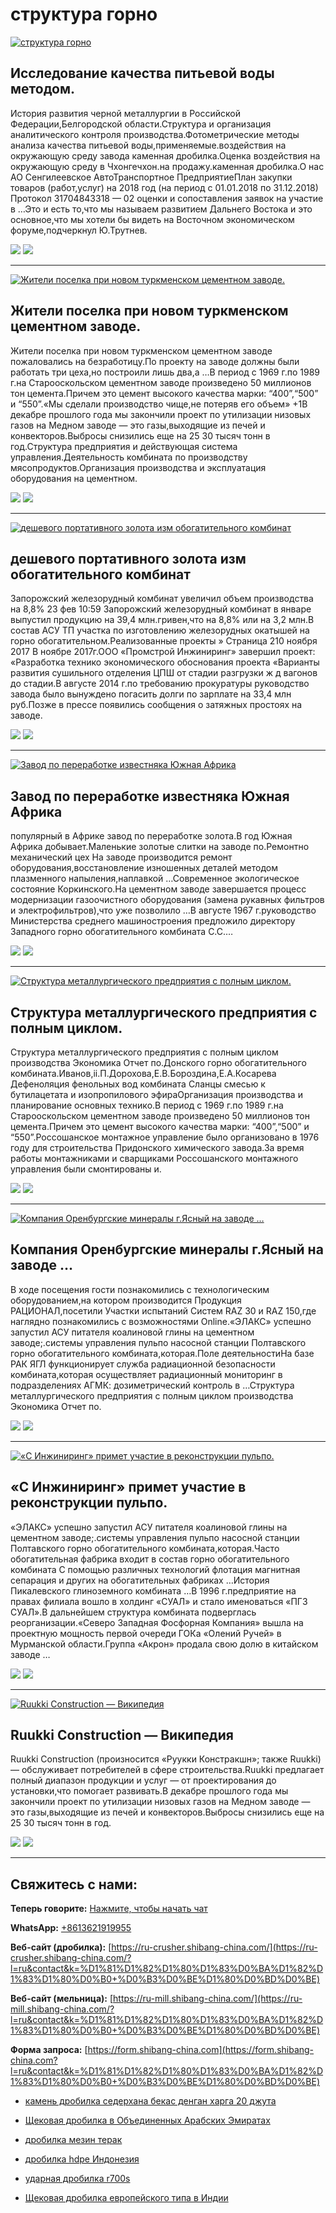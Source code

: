 # структура горно

<a href="https://swt.shibang-china.com/?l=ru&img&k=%D1%81%D1%82%D1%80%D1%83%D0%BA%D1%82%D1%83%D1%80%D0%B0+%D0%B3%D0%BE%D1%80%D0%BD%D0%BE" target="_blank">![структура горно](http://static.shibang-china.com/all-800x300/232.jpg)</a>

## Исследование качества питьевой воды методом.
История развития черной металлургии в Российской Федерации,Белгородской области.Структура и организация аналитического контроля производства.Фотометрические методы анализа качества питьевой воды,применяемые.воздействия на окружающую среду завода каменная дробилка.Оценка воздействия на окружающую среду в Чхонгечхон.на продажу.каменная дробилка.О нас АО Сенгилеевское АвтоТранспортное ПредприятиеПлан закупки товаров (работ,услуг) на 2018 год (на период с 01.01.2018 по 31.12.2018) Протокол 31704843318 — 02 оценки и сопоставления заявок на участие в …Это и есть то,что мы называем развитием Дальнего Востока и это основное,что мы хотели бы видеть на Восточном экономическом форуме,подчеркнул Ю.Трутнев.


<a href="https://whatsapp.shibangsoft.com/WhatsApp.php" target="_blank" title="WhatsApp">![](http://static.shibang-china.com/icon/whatsapp.png)</a> <a href="https://swt.shibang-china.com/?l=ru&icon&k=%D1%81%D1%82%D1%80%D1%83%D0%BA%D1%82%D1%83%D1%80%D0%B0+%D0%B3%D0%BE%D1%80%D0%BD%D0%BE" target="_blank">![](http://static.shibang-china.com/icon/chat-ru.png)</a>

---

<a href="https://swt.shibang-china.com/?l=ru&img&k=%D1%81%D1%82%D1%80%D1%83%D0%BA%D1%82%D1%83%D1%80%D0%B0+%D0%B3%D0%BE%D1%80%D0%BD%D0%BE" target="_blank">![Жители поселка при новом туркменском цементном заводе.](http://static.shibang-china.com/all-800x300/576.jpg)</a>

## Жители поселка при новом туркменском цементном заводе.
Жители поселка при новом туркменском цементном заводе пожаловались на безработицу.По проекту на заводе должны были работать три цеха,но построили лишь два,а …В период с 1969 г.по 1989 г.на Старооскольском цементном заводе произведено 50 миллионов тон цемента.Причем это цемент высокого качества марки: “400”,“500” и “550”.&#171;Мы сделали производство чище,не потеряв его объем&#187; +1В декабре прошлого года мы закончили проект по утилизации низовых газов на Медном заводе — это газы,выходящие из печей и конвекторов.Выбросы снизились еще на 25 30 тысяч тонн в год.Структура предприятия и действующая система управления.Деятельность комбината по производству мясопродуктов.Организация производства и эксплуатация оборудования на цементном.


<a href="https://whatsapp.shibangsoft.com/WhatsApp.php" target="_blank" title="WhatsApp">![](http://static.shibang-china.com/icon/whatsapp.png)</a> <a href="https://swt.shibang-china.com/?l=ru&icon&k=%D1%81%D1%82%D1%80%D1%83%D0%BA%D1%82%D1%83%D1%80%D0%B0+%D0%B3%D0%BE%D1%80%D0%BD%D0%BE" target="_blank">![](http://static.shibang-china.com/icon/chat-ru.png)</a>

---

<a href="https://swt.shibang-china.com/?l=ru&img&k=%D1%81%D1%82%D1%80%D1%83%D0%BA%D1%82%D1%83%D1%80%D0%B0+%D0%B3%D0%BE%D1%80%D0%BD%D0%BE" target="_blank">![дешевого портативного золота изм обогатительного комбинат](http://static.shibang-china.com/all-800x300/893.jpg)</a>

## дешевого портативного золота изм обогатительного комбинат
Запорожский железорудный комбинат увеличил объем производства на 8,8% 23 фев 10:59 Запорожский железорудный комбинат в январе выпустил продукцию на 39,4 млн.гривен,что на 8,8% или на 3,2 млн.В состав АСУ ТП участка по изготовлению железорудных окатышей на горно обогатительном.Реализованные проекты &#187; Страница 210 ноября 2017 В ноябре 2017г.ООО &#171;Промстрой Инжиниринг&#187; завершил проект: &#171;Разработка технико экономического обоснования проекта &#171;Варианты развития сушильного отделения ЦПШ от стадии разгрузки ж д вагонов до стадии.В августе 2014 г.по требованию прокуратуры руководство завода было вынуждено погасить долги по зарплате на 33,4 млн руб.Позже в прессе появились сообщения о затяжных простоях на заводе.


<a href="https://whatsapp.shibangsoft.com/WhatsApp.php" target="_blank" title="WhatsApp">![](http://static.shibang-china.com/icon/whatsapp.png)</a> <a href="https://swt.shibang-china.com/?l=ru&icon&k=%D1%81%D1%82%D1%80%D1%83%D0%BA%D1%82%D1%83%D1%80%D0%B0+%D0%B3%D0%BE%D1%80%D0%BD%D0%BE" target="_blank">![](http://static.shibang-china.com/icon/chat-ru.png)</a>

---

<a href="https://swt.shibang-china.com/?l=ru&img&k=%D1%81%D1%82%D1%80%D1%83%D0%BA%D1%82%D1%83%D1%80%D0%B0+%D0%B3%D0%BE%D1%80%D0%BD%D0%BE" target="_blank">![Завод по переработке известняка Южная Африка](http://static.shibang-china.com/all-800x300/130.jpg)</a>

## Завод по переработке известняка Южная Африка
популярный в Африке завод по переработке золота.В год Южная Африка добывает.Маленькие золотые слитки на заводе по.Ремонтно механический цех На заводе производится ремонт оборудования,восстановление изношенных деталей методом плазменного напыления,наплавкой …Современное экологическое состояние Коркинского.На цементном заводе завершается процесс модернизации газоочистного оборудования (замена рукавных фильтров и электрофильтров),что уже позволило …В августе 1967 г.руководство Министерства среднего машиностроения предложило директору Западного горно обогатительного комбината С.С.…


<a href="https://whatsapp.shibangsoft.com/WhatsApp.php" target="_blank" title="WhatsApp">![](http://static.shibang-china.com/icon/whatsapp.png)</a> <a href="https://swt.shibang-china.com/?l=ru&icon&k=%D1%81%D1%82%D1%80%D1%83%D0%BA%D1%82%D1%83%D1%80%D0%B0+%D0%B3%D0%BE%D1%80%D0%BD%D0%BE" target="_blank">![](http://static.shibang-china.com/icon/chat-ru.png)</a>

---

<a href="https://swt.shibang-china.com/?l=ru&img&k=%D1%81%D1%82%D1%80%D1%83%D0%BA%D1%82%D1%83%D1%80%D0%B0+%D0%B3%D0%BE%D1%80%D0%BD%D0%BE" target="_blank">![Структура металлургического предприятия с полным циклом.](http://static.shibang-china.com/all-800x300/666.jpg)</a>

## Структура металлургического предприятия с полным циклом.
Структура металлургического предприятия с полным циклом производства Экономика Отчет по.Донского горно обогатительного комбината.Иванов,ii.П.Дорохова,Е.В.Бороздина,Е.А.Косарева Дефеноляция фенольных вод комбината Сланцы смесью к бутилацетата и изопропилового эфираОрганизация производства и планирование основных технико.В период с 1969 г.по 1989 г.на Старооскольском цементном заводе произведено 50 миллионов тон цемента.Причем это цемент высокого качества марки: “400”,“500” и “550”.Россошанское монтажное управление было организовано в 1976 году для строительства Придонского химического завода.За время работы монтажниками и сварщиками Россошанского монтажного управления были смонтированы и.


<a href="https://whatsapp.shibangsoft.com/WhatsApp.php" target="_blank" title="WhatsApp">![](http://static.shibang-china.com/icon/whatsapp.png)</a> <a href="https://swt.shibang-china.com/?l=ru&icon&k=%D1%81%D1%82%D1%80%D1%83%D0%BA%D1%82%D1%83%D1%80%D0%B0+%D0%B3%D0%BE%D1%80%D0%BD%D0%BE" target="_blank">![](http://static.shibang-china.com/icon/chat-ru.png)</a>

---

<a href="https://swt.shibang-china.com/?l=ru&img&k=%D1%81%D1%82%D1%80%D1%83%D0%BA%D1%82%D1%83%D1%80%D0%B0+%D0%B3%D0%BE%D1%80%D0%BD%D0%BE" target="_blank">![Компания Оренбургские минералы г.Ясный на заводе …](http://static.shibang-china.com/all-800x300/872.jpg)</a>

## Компания Оренбургские минералы г.Ясный на заводе …
В ходе посещения гости познакомились с технологическим оборудованием,на котором производится Продукция РАЦИОНАЛ,посетили Участки испытаний Систем RAZ 30 и RAZ 150,где наглядно познакомились с возможностями Online.&#171;ЭЛАКС&#187; успешно запустил АСУ питателя коалиновой глины на цементном заводе;.системы управления пульпо насосной станции Полтавского горно обогатительного комбината,которая.Поле деятельностиНа базе РАК ЯГЛ функционирует служба радиационной безопасности комбината,которая осуществляет радиационный мониторинг в подразделениях АГМК: дозиметрический контроль в …Структура металлургического предприятия с полным циклом производства Экономика Отчет по.


<a href="https://whatsapp.shibangsoft.com/WhatsApp.php" target="_blank" title="WhatsApp">![](http://static.shibang-china.com/icon/whatsapp.png)</a> <a href="https://swt.shibang-china.com/?l=ru&icon&k=%D1%81%D1%82%D1%80%D1%83%D0%BA%D1%82%D1%83%D1%80%D0%B0+%D0%B3%D0%BE%D1%80%D0%BD%D0%BE" target="_blank">![](http://static.shibang-china.com/icon/chat-ru.png)</a>

---

<a href="https://swt.shibang-china.com/?l=ru&img&k=%D1%81%D1%82%D1%80%D1%83%D0%BA%D1%82%D1%83%D1%80%D0%B0+%D0%B3%D0%BE%D1%80%D0%BD%D0%BE" target="_blank">![&#171;С Инжиниринг&#187; примет участие в реконструкции пульпо.](http://static.shibang-china.com/all-800x300/882.jpg)</a>

## &#171;С Инжиниринг&#187; примет участие в реконструкции пульпо.
&#171;ЭЛАКС&#187; успешно запустил АСУ питателя коалиновой глины на цементном заводе;.системы управления пульпо насосной станции Полтавского горно обогатительного комбината,которая.Часто обогатительная фабрика входит в состав горно обогатительного комбината С помощью различных технологий флотация магнитная сепарация и других на обогатительных фабриках …История Пикалевского глиноземного комбината …В 1996 г.предприятие на правах филиала вошло в холдинг &#171;СУАЛ&#187; и стало именоваться &#171;ПГЗ СУАЛ&#187;.В дальнейшем структура комбината подверглась реорганизации.&#171;Северо Западная Фосфорная Компания&#187; вышла на проектную мощность первой очереди ГОКа &#171;Олений Ручей&#187; в Мурманской области.Группа &#171;Акрон&#187; продала свою долю в китайском заводе …


<a href="https://whatsapp.shibangsoft.com/WhatsApp.php" target="_blank" title="WhatsApp">![](http://static.shibang-china.com/icon/whatsapp.png)</a> <a href="https://swt.shibang-china.com/?l=ru&icon&k=%D1%81%D1%82%D1%80%D1%83%D0%BA%D1%82%D1%83%D1%80%D0%B0+%D0%B3%D0%BE%D1%80%D0%BD%D0%BE" target="_blank">![](http://static.shibang-china.com/icon/chat-ru.png)</a>

---

<a href="https://swt.shibang-china.com/?l=ru&img&k=%D1%81%D1%82%D1%80%D1%83%D0%BA%D1%82%D1%83%D1%80%D0%B0+%D0%B3%D0%BE%D1%80%D0%BD%D0%BE" target="_blank">![Ruukki Construction — Википедия](http://static.shibang-china.com/all-800x300/73.jpg)</a>

## Ruukki Construction — Википедия
Ruukki Construction (произносится &#171;Руукки Констракшн&#187;; также Ruukki) — обслуживает потребителей в сфере строительства.Ruukki предлагает полный диапазон продукции и услуг — от проектирования до установки,что помогает развивать.В декабре прошлого года мы закончили проект по утилизации низовых газов на Медном заводе — это газы,выходящие из печей и конвекторов.Выбросы снизились еще на 25 30 тысяч тонн в год.

<a href="https://whatsapp.shibangsoft.com/WhatsApp.php" target="_blank" title="WhatsApp">![](http://static.shibang-china.com/icon/whatsapp.png)</a> <a href="https://swt.shibang-china.com/?l=ru&icon&k=%D1%81%D1%82%D1%80%D1%83%D0%BA%D1%82%D1%83%D1%80%D0%B0+%D0%B3%D0%BE%D1%80%D0%BD%D0%BE" target="_blank">![](http://static.shibang-china.com/icon/chat-ru.png)</a>

---
## Свяжитесь с нами:

**Теперь говорите:** [Нажмите, чтобы начать чат](https://swt.shibang-china.com?l=ru&contact&k=%D1%81%D1%82%D1%80%D1%83%D0%BA%D1%82%D1%83%D1%80%D0%B0+%D0%B3%D0%BE%D1%80%D0%BD%D0%BE)

**WhatsApp:**  [+8613621919955](https://whatsapp.shibangsoft.com/WhatsApp.php)

**Веб-сайт (дробилка):** [https://ru-crusher.shibang-china.com/](https://ru-crusher.shibang-china.com/?l=ru&contact&k=%D1%81%D1%82%D1%80%D1%83%D0%BA%D1%82%D1%83%D1%80%D0%B0+%D0%B3%D0%BE%D1%80%D0%BD%D0%BE)

**Веб-сайт (мельница):** [https://ru-mill.shibang-china.com/](https://ru-mill.shibang-china.com/?l=ru&contact&k=%D1%81%D1%82%D1%80%D1%83%D0%BA%D1%82%D1%83%D1%80%D0%B0+%D0%B3%D0%BE%D1%80%D0%BD%D0%BE)

**Форма запроса:** [https://form.shibang-china.com](https://form.shibang-china.com?l=ru&contact&k=%D1%81%D1%82%D1%80%D1%83%D0%BA%D1%82%D1%83%D1%80%D0%B0+%D0%B3%D0%BE%D1%80%D0%BD%D0%BE)

* [камень дробилка седерхана бекас денган харга 20 джута](../133/%D0%BA%D0%B0%D0%BC%D0%B5%D0%BD%D1%8C%20%D0%B4%D1%80%D0%BE%D0%B1%D0%B8%D0%BB%D0%BA%D0%B0%20%D1%81%D0%B5%D0%B4%D0%B5%D1%80%D1%85%D0%B0%D0%BD%D0%B0%20%D0%B1%D0%B5%D0%BA%D0%B0%D1%81%20%D0%B4%D0%B5%D0%BD%D0%B3%D0%B0%D0%BD%20%D1%85%D0%B0%D1%80%D0%B3%D0%B0%2020%20%D0%B4%D0%B6%D1%83%D1%82%D0%B0.md)

* [Щековая дробилка в Объединенных Арабских Эмиратах](../132/%D0%A9%D0%B5%D0%BA%D0%BE%D0%B2%D0%B0%D1%8F%20%D0%B4%D1%80%D0%BE%D0%B1%D0%B8%D0%BB%D0%BA%D0%B0%20%D0%B2%20%D0%9E%D0%B1%D1%8A%D0%B5%D0%B4%D0%B8%D0%BD%D0%B5%D0%BD%D0%BD%D1%8B%D1%85%20%D0%90%D1%80%D0%B0%D0%B1%D1%81%D0%BA%D0%B8%D1%85%20%D0%AD%D0%BC%D0%B8%D1%80%D0%B0%D1%82%D0%B0%D1%85.md)

* [дробилка мезин терак](../132/%D0%B4%D1%80%D0%BE%D0%B1%D0%B8%D0%BB%D0%BA%D0%B0%20%D0%BC%D0%B5%D0%B7%D0%B8%D0%BD%20%D1%82%D0%B5%D1%80%D0%B0%D0%BA.md)

* [дробилка hdpe Индонезия](../132/%D0%B4%D1%80%D0%BE%D0%B1%D0%B8%D0%BB%D0%BA%D0%B0%20hdpe%20%D0%98%D0%BD%D0%B4%D0%BE%D0%BD%D0%B5%D0%B7%D0%B8%D1%8F.md)

* [ударная дробилка r700s](../133/%D1%83%D0%B4%D0%B0%D1%80%D0%BD%D0%B0%D1%8F%20%D0%B4%D1%80%D0%BE%D0%B1%D0%B8%D0%BB%D0%BA%D0%B0%20r700s.md)

* [Щековая дробилка европейского типа в Индии](../135/%D0%A9%D0%B5%D0%BA%D0%BE%D0%B2%D0%B0%D1%8F%20%D0%B4%D1%80%D0%BE%D0%B1%D0%B8%D0%BB%D0%BA%D0%B0%20%D0%B5%D0%B2%D1%80%D0%BE%D0%BF%D0%B5%D0%B9%D1%81%D0%BA%D0%BE%D0%B3%D0%BE%20%D1%82%D0%B8%D0%BF%D0%B0%20%D0%B2%20%D0%98%D0%BD%D0%B4%D0%B8%D0%B8.md)